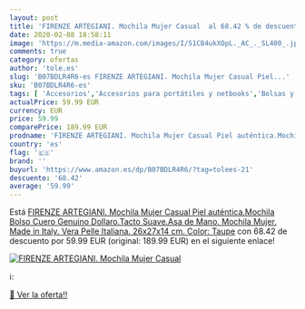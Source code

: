 ```yaml
---
layout: post
title: 'FIRENZE ARTEGIANI. Mochila Mujer Casual  al 68.42 % de descuento'
date: 2020-02-08 18:58:11
image: 'https://m.media-amazon.com/images/I/51CB4ukXOpL._AC_._SL400_.jpg'
comments: true
category: ofertas
author: 'tole.es'
slug: 'B07BDLR4R6-es FIRENZE ARTEGIANI. Mochila Mujer Casual Piel...'
sku: 'B07BDLR4R6-es'
tags: [ 'Accesorios','Accesorios para portátiles y netbooks','Bolsas y fundas para portátiles y netbooks','Bolígrafos, lápices y útiles de escritura','Fundas blandas para portátiles y netbooks','Informática','Oficina y papelería','Rotuladores permanentes','Rotuladores y subrayadores','mochila', ]
actualPrice: 59.99 EUR
currency: EUR
price: 59.99
comparePrice: 189.99 EUR
prodname: 'FIRENZE ARTEGIANI. Mochila Mujer Casual Piel auténtica.Mochila Bolso Cuero Genuino Dollaro.Tacto Suave.Asa de Mano. Mochila Mujer. Made in Italy. Vera Pelle Italiana. 26x27x14 cm. Color: Taupe'
country: 'es'
flag: '🇪🇸'
brand: ''
buyurl: 'https://www.amazon.es/dp/B07BDLR4R6/?tag=tolees-21'
descuento: '68.42'
average: '59.99'
---
```


Está [FIRENZE ARTEGIANI. Mochila Mujer Casual Piel auténtica.Mochila Bolso Cuero Genuino Dollaro.Tacto Suave.Asa de Mano. Mochila Mujer. Made in Italy. Vera Pelle Italiana. 26x27x14 cm. Color: Taupe](https://www.amazon.es/dp/B07BDLR4R6/?tag=tolees-21) con 68.42 de descuento por 59.99 EUR (original: 189.99 EUR) en el siguiente enlace!

[![FIRENZE ARTEGIANI. Mochila Mujer Casual ](https://m.media-amazon.com/images/I/51CB4ukXOpL._AC_._SL400_.jpg)](https://www.amazon.es/dp/B07BDLR4R6/?tag=tolees-21)

ℹ️:


[🛒 Ver la oferta!!](https://www.amazon.es/dp/B07BDLR4R6/?tag=tolees-21)
